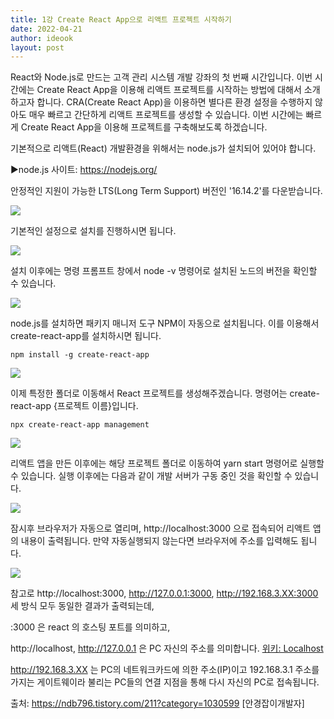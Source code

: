 ```yaml
---
title: 1강 Create React App으로 리액트 프로젝트 시작하기
date: 2022-04-21
author: ideook
layout: post
---
```


React와 Node.js로 만드는 고객 관리 시스템 개발 강좌의 첫 번째 시간입니다. 이번 시간에는 Create React App을 이용해 리액트 프로젝트를 시작하는 방법에 대해서 소개하고자 합니다. CRA(Create React App)을 이용하면 별다른 환경 설정을 수행하지 않아도 매우 빠르고 간단하게 리액트 프로젝트를 생성할 수 있습니다. 이번 시간에는 빠르게 Create React App을 이용해 프로젝트를 구축해보도록 하겠습니다.

기본적으로 리액트(React) 개발환경을 위해서는 node.js가 설치되어 있어야 합니다.

▶node.js 사이트: <https://nodejs.org/>

안정적인 지원이 가능한 LTS(Long Term Support) 버전인 '16.14.2'를 다운받습니다.

![](../../images/2022-04-22-14-09-23.png)

기본적인 설정으로 설치를 진행하시면 됩니다.

![](../../images/2022-04-21-11-19-47.png)

설치 이후에는 명령 프롬프트 창에서 node -v 명령어로 설치된 노드의 버전을 확인할 수 있습니다.

![](../../images/2022-04-22-14-17-34.png)

node.js를 설치하면 패키지 매니저 도구 NPM이 자동으로 설치됩니다. 이를 이용해서 create-react-app를 설치하시면 됩니다.

```console
npm install -g create-react-app
```

![](../../images/2022-04-22-14-18-06.png)

이제 특정한 폴더로 이동해서 React 프로젝트를 생성해주겠습니다. 명령어는 create-react-app {프로젝트 이름}입니다.

```console
npx create-react-app management
```

![](../../images/2022-04-22-14-26-40.png)

리액트 앱을 만든 이후에는 해당 프로젝트 폴더로 이동하여 yarn start 명령어로 실행할 수 있습니다. 실행 이후에는 다음과 같이 개발 서버가 구동 중인 것을 확인할 수 있습니다.

![](../../images/2022-04-22-14-28-00.png)

잠시후 브라우저가 자동으로 열리며, http://localhost:3000 으로 접속되어 리액트 앱의 내용이 출력됩니다. 만약 자동실행되지 않는다면 브라우저에 주소를 입력해도 됩니다.

![](../../images/2022-04-22-14-28-17.png)

참고로 http://localhost:3000, http://127.0.0.1:3000, http://192.168.3.XX:3000 세 방식 모두 동일한 결과가 출력되는데,

:3000 은 react 의 호스팅 포트를 의미하고,

http://localhost, http://127.0.0.1 은 PC 자신의 주소를 의미합니다. [위키: Localhost](https://ko.wikipedia.org/wiki/Localhost)

http://192.168.3.XX 는 PC의 네트워크카드에 의한 주소(IP)이고 192.168.3.1 주소를 가지는 게이트웨이라 불리는 PC들의 연결 지점을 통해 다시 자신의 PC로 접속됩니다.

출처: https://ndb796.tistory.com/211?category=1030599 [안경잡이개발자]
